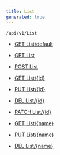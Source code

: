 ```yaml
---
title: List
generated: true
---
```


```http
/api/v1/List
```




* [GET List/default](v1ListEntity_DefaultListEntity.md)

* [GET List](v1ListEntity_GetListDefinitions.md)

* [POST List](v1ListEntity_PostListEntity.md)

* [GET List/{id}](v1ListEntity_GetListEntity.md)

* [PUT List/{id}](v1ListEntity_PutListEntity.md)

* [DEL List/{id}](v1ListEntity_DeleteListEntity.md)

* [PATCH List/{id}](v1ListEntity_PatchListEntity.md)

* [GET List/{name}](v1ListEntity_GetListEntityByName.md)

* [PUT List/{name}](v1ListEntity_SaveListEntityByName.md)

* [DEL List/{name}](v1ListEntity_DeleteListEntityByName.md)